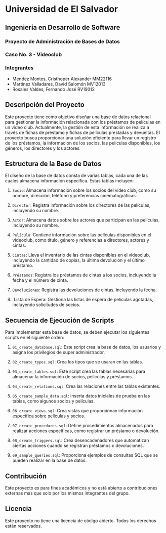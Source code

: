 # Universidad de El Salvador

## Ingeniería en Desarrollo de Software

### Proyecto de Administración de Bases de Datos

### Caso No. 3 - Videoclub

### Integrantes

- Mendez Montes, Cristhoper Alexander MM22116
- Martínez Valladares, David Salomón MV12013
- Rosales Valdes, Fernando José RV19012

## Descripción del Proyecto

Este proyecto tiene como objetivo diseñar una base de datos relacional para gestionar la información relacionada con los
préstamos de películas en un vídeo club. Actualmente, la gestión de esta información se realiza a través de fichas de
préstamo y fichas de películas prestadas y devueltas. El proyecto busca proporcionar una solución eficiente para llevar
un registro de los préstamos, la información de los socios, las películas disponibles, los géneros, los directores y los
actores.

## Estructura de la Base de Datos

El diseño de la base de datos consta de varias tablas, cada una de las cuales almacena información específica. Estas
tablas incluyen:

1. `Socio`: Almacena información sobre los socios del vídeo club, como su nombre, dirección, teléfono y preferencias
   cinematográficas.

2. `Director`: Registra información sobre los directores de las películas, incluyendo su nombre.

3. `Actor`: Almacena datos sobre los actores que participan en las películas, incluyendo su nombre.

4. `Película`: Contiene información sobre las películas disponibles en el videoclub, como título, género y referencias a
   directores, actores y cintas.

5. `Cintas`: Lleva el inventario de las cintas disponibles en el videoclub, incluyendo la cantidad de copias, la última
   devolución y el último préstamo.

6. `Préstamos`: Registra los préstamos de cintas a los socios, incluyendo la fecha y el número de cinta.

7. `Devoluciones`: Registra las devoluciones de cintas, incluyendo la fecha.

8. `Lista de Espera: Gestiona las listas de espera de películas agotadas, incluyendo solicitudes de socios.

## Secuencia de Ejecución de Scripts

Para implementar esta base de datos, se deben ejecutar los siguientes scripts en el siguiente orden:

1. `01_create_database.sql`: Este script crea la base de datos, los usuarios y asigna los privilegios de super
   administrador.
2. `02_create_types.sql`: Crea los tipos que se usaran en las tablas.
2. `03_create_tables.sql`: Este script crea las tablas necesarias para almacenar la información de socios, películas y
   préstamos.

2. `04_create_relations.sql`: Crea las relaciones entre las tablas existentes.

3. `05_create_sample_data.sql`: Inserta datos iniciales de prueba en las tablas, como algunos socios y películas.

4. `06_create_views.sql`: Crea vistas que proporcionan información específica sobre películas y socios.

5. `07_create_procedures.sql`: Define procedimientos almacenados para realizar acciones específicas, como registrar un
   préstamo o devolución.

6. `08_create_triggers.sql`: Crea desencadenadores que automatizan ciertas acciones cuando se registran préstamos o
   devoluciones.

7. `09_sample_queries.sql`: Proporciona ejemplos de consultas SQL que se pueden realizar en la base de datos.

## Contribución

Este proyecto es para fines académicos y no está abierto a contribuciones externas mas que solo por los mismos
integrantes del grupo.

## Licencia

Este proyecto no tiene una licencia de código abierto. Todos los derechos están reservados.
